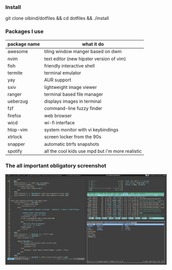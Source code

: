### Install

git clone oibind/dotfiles && cd dotfiles && ./install


### Packages I use

| package name | what it do |
| - | - |
awesome | tiling window manger based on dwm
nvim | text editor (new hipster version of vim)
fish | friendly interactive shell
termite | terminal emulator
yay | AUR support
sxiv | lightweight image viewer
ranger | terminal based file manager
ueberzug | displays images in terminal
fzf | command-line fuzzy finder
firefox | web browser
wicd | wi-fi interface
htop-vim | system monitor with vi keybindings
xtrlock | screen locker from the 90s
snapper | automatic btrfs snapshots
spotify | all the cool kids use mpd but i'm more realistic

### The all important obligatory screenshot

![desktop rice](desktop.png)
